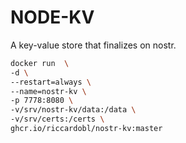 # NODE-KV

A key-value store that finalizes on nostr.



```bash
docker run  \
-d \
--restart=always \
--name=nostr-kv \
-p 7778:8080 \
-v/srv/nostr-kv/data:/data \
-v/srv/certs:/certs \
ghcr.io/riccardobl/nostr-kv:master
```